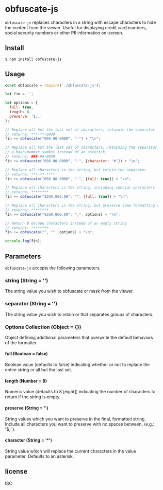 # obfuscate-js

`obfuscate-js` replaces characters in a string with escape characters to hide the content from the viewer. Useful for displaying credit card numbers, social security numbers or other PII information on-screen.

## Install

```
$ npm install obfuscate-js
```


## Usage

```js
const obfuscate = require('./obfuscate-js');

let fin = '';

let options = {
  full: true,
  length: 8,
  preserve: '$,.'
};

// Replace all but the last set of characters, retainin the separator
// returns: ***-**-0000
fin += obfuscate("000-00-0000", "-") + "\n";

// Replace all but the last set of characters, retaining the separator, but uses
// a hash/number symbol instead of an asterisk
// returns: ###-##-0000
fin += obfuscate("000-00-0000", "-", {character: '#'}) + "\n";

// Replace all characters in the string, but retain the separator
// returns: ***-**-****
fin += obfuscate("000-00-0000", "-", {full: true}) + "\n";

// Replace all characters in the string, including special characters
// returns: ********
fin += obfuscate("$200,000.00", "", {full: true}) + "\n";

// Replace all characters in the string, but preserve some formatting chars
// returns: ********
fin += obfuscate("$200,000.00", ",", options) + "\n";

// Return 8 escape characters instead of an empty string
// returns: ********
fin += obfuscate("", "", options) + "\n";

console.log(fin);
```

## Parameters

`obfuscate-js` accepts the following parameters.

### string (String = '')
The string value you wish to obfuscate or mask from the viewer.

### separator (String = '')
The string value you wish to retain or that separates groups of characters.

### Options Collection (Object = {})
Object defining additional parameters that overwrite the default behaviors of the formatter.

#### full (Boolean = false)
Boolean value (defaults to false) indicating whether or not to replace the entire string or all but the last set.

#### length (Number = 8)
Numeric value (defaults to 8 [eight]) indicating the number of characters to return if the string is empty.

#### preserve (String = '')
String values which you want to preserve in the final, formatted string. Include all characters you want to preserve with no spaces between. (e.g.: '$,.').

#### character (String = '*')
String value which will replace the current characters in the value parameter. Defaults to an asterisk.

## license

ISC
